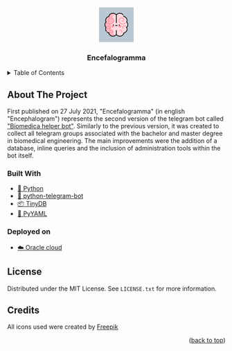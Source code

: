 <a name="readme-top"></a>

<!-- PROJECT LOGO -->
<br />
<div align="center">
  <a href="https://github.com/electrogram-project/electrogram">
    <img src="img/brain512px.png" alt="Logo" width="80" height="80">
  </a>

<h3 align="center">Encefalogramma</h3>
</div>

<!-- TABLE OF CONTENTS -->
<details>
  <summary>Table of Contents</summary>
  <ol>
    <li>
      <a href="#about-the-project">About The Project</a>
      <ul>
        <li><a href="#built-with">Built With</a></li>
        <li><a href="#deployed-on">Deployed on</a></li>
      </ul>
    </li>
    <li><a href="#license">License</a></li>
    <li><a href="#credits">Credits</a></li>
  </ol>
</details>

<!-- ABOUT THE PROJECT -->

## About The Project

First published on 27 July 2021, "Encefalogramma" (in english "Encephalogram") represents the second version of the telegram bot called ["Biomedica helper bot"](https://github.com/electrogram-project/biomedica-helper-bot). Similarly to the previous version, it was created to collect all telegram groups associated with the bachelor and master degree in biomedical engineering. The main improvements were the addition of a database, inline queries and the inclusion of administration tools within the bot itself.

### Built With

- [🐍 Python](https://www.python.org/)
- [🐘 python-telegram-bot](https://github.com/python-telegram-bot/python-telegram-bot)
- [📦 TinyDB](https://github.com/msiemens/tinydb)
- [📜 PyYAML](https://github.com/yaml/pyyaml)

### Deployed on

- [☁️ Oracle cloud](https://www.oracle.com/)

## License

Distributed under the MIT License. See `LICENSE.txt` for more
information.

## Credits

All icons used were created by [Freepik](https://www.flaticon.com/)

<p align="right">(<a href="#readme-top">back to top</a>)</p>
